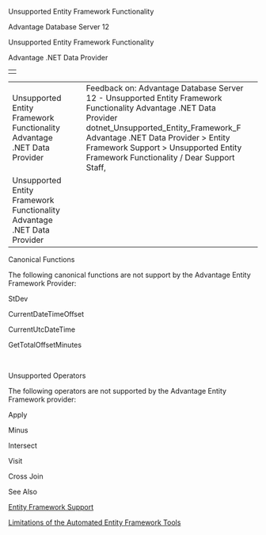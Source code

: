 Unsupported Entity Framework Functionality




Advantage Database Server 12  

Unsupported Entity Framework Functionality

Advantage .NET Data Provider

|  |
| --- |
|  |

|  |  |  |  |  |
| --- | --- | --- | --- | --- |
| Unsupported Entity Framework Functionality  Advantage .NET Data Provider |  |  | Feedback on: Advantage Database Server 12 - Unsupported Entity Framework Functionality Advantage .NET Data Provider dotnet\_Unsupported\_Entity\_Framework\_F Advantage .NET Data Provider > Entity Framework Support > Unsupported Entity Framework Functionality / Dear Support Staff, |  |
| Unsupported Entity Framework Functionality  Advantage .NET Data Provider |  |  |  |  |

Canonical Functions

The following canonical functions are not support by the Advantage Entity Framework Provider:

StDev

CurrentDateTimeOffset

CurrentUtcDateTime

GetTotalOffsetMinutes

 

Unsupported Operators

The following operators are not supported by the Advantage Entity Framework provider:

Apply

Minus

Intersect

Visit

Cross Join

See Also

[Entity Framework Support](dotnet_entity_framework_support.htm)

[Limitations of the Automated Entity Framework Tools](dotnet_limitations_of_the_automated_e.htm)